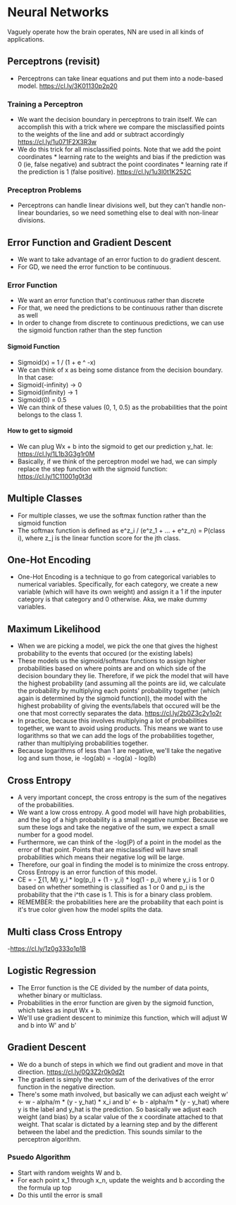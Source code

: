 # Neural Networks
Vaguely operate how the brain operates, NN are used in all kinds of applications.
 
## Perceptrons (revisit)
- Perceptrons can take linear equations and put them into a node-based model. https://cl.ly/3K01130p2p20

### Training a Perceptron
- We want the decision boundary in perceptrons to train itself. We can accomplish this with a trick where we compare the misclassified points to the weights of the line and add or subtract accordingly https://cl.ly/1u071F2X3R3w
- We do this trick for all misclassified points. Note that we add the point coordinates * learning rate to the weights and bias if the prediction was 0 (ie, false negative) and subtract the point coordinates * learning rate if the prediction is 1 (false positive). https://cl.ly/1u3l0t1K252C

### Preceptron Problems
- Perceptrons can handle linear divisions well, but they can't handle non-linear boundaries, so we need something else to deal with non-linear divisions.

## Error Function and Gradient Descent
- We want to take advantage of an error fuction to do gradient descent.
- For GD, we need the error function to be continuous.

### Error Function
- We want an error function that's continuous rather than discrete
- For that, we need the predictions to be continuous rather than discrete as well
- In order to change from discrete to continuous predictions, we can use the sigmoid function rather than the step function

#### Sigmoid Function
- Sigmoid(x) = 1 / (1 + e ^ -x)
- We can think of x as being some distance from the decision boundary. In that case:
- Sigmoid(-infinity) -> 0
- Sigmoid(infinity) -> 1
- Sigmoid(0) = 0.5
- We can think of these values (0, 1, 0.5) as the probabilities that the point belongs to the class 1.

#### How to get to sigmoid
- We can plug Wx + b into the sigmoid to get our prediction y_hat. Ie: https://cl.ly/1L1b3G3g1r0M
- Basically, if we think of the perceptron model we had, we can simply replace the step function with the sigmoid function: https://cl.ly/1C11001g0t3d

## Multiple Classes
- For multiple classes, we use the softmax function rather than the sigmoid function
- The softmax function is defined as e^z_i / (e^z_1 + ... + e^z_n) = P(class i), where z_j is the linear function score for the jth class.

## One-Hot Encoding
- One-Hot Encoding is a technique to go from categorical variables to numerical variables. Specifically, for each category, we create a new variable (which will have its own weight) and assign it a 1 if the inputer category is that category and 0 otherwise. Aka, we make dummy variables.

## Maximum Likelihood
- When we are picking a model, we pick the one that gives the highest probability to the events that occured (or the existing labels)
- These models us the sigmoid/softmax functions to assign higher probabilities based on where points are and on which side of the decision boundary they lie. Therefore, if we pick the model that will have the highest probability (and assuming all the points are iid, we calculate the probability by multiplying each points' probability together (which again is determined by the sigmoid function)), the model with the highest probability of giving the events/labels that occured will be the one that most correctly separates the data. https://cl.ly/2b0Z3c2y1o2r
- In practice, because this involves multiplying a lot of probabilities together, we want to avoid using products. This means we want to use logarithms so that we can add the logs of the probabilities together, rather than multiplying probabilities together. 
- Because logarithms of less than 1 are negative, we'll take the negative log and sum those, ie -log(ab) = -log(a) - log(b)

## Cross Entropy
- A very important concept, the cross entropy is the sum of the negatives of the probabilities.
- We want a low cross entropy. A good model will have high probabilities, and the log of a high probability is a small negative number. Because we sum these logs and take the negative of the sum, we expect a small number for a good model.
- Furthermore, we can think of the -log(P) of a point in the model as the error of that point. Points that are misclassified will have small probabilities which means their negative log will be large.
- Therefore, our goal in finding the model is to minimize the cross entropy. Cross Entropy is an error function of this model.
- CE = - ∑(1, M) y_i * log(p_i) + (1 - y_i) * log(1 - p_i) where y_i is 1 or 0 based on whether something is classified as 1 or 0 and p_i is the probability that the i^th case is 1. This is for a binary class problem.
- REMEMBER: the probabilities here are the probability that each point is it's true color given how the model splits the data.

## Multi class Cross Entropy
-https://cl.ly/1z0g333o1p1B

## Logistic Regression
- The Error function is the CE divided by the number of data points, whether binary or multiclass.
- Probabilities in the error function are given by the sigmoid function, which takes as input Wx + b.
- We'll use gradient descent to minimize this function, which will adjust W and b into W' and b' 

## Gradient Descent
- We do a bunch of steps in which we find out gradient and move in that direction. https://cl.ly/0Q3Z2r0k0d2t
- The gradient is simply the vector sum of the derivatives of the error function in the negative direction.
- There's some math involved, but basically we can adjust each weight w' <- w - alpha/m * (y - y_hat) * x_i and b' <- b - alpha/m * (y - y_hat) where y is the label and y_hat is the prediction. So basically we adjust each weight (and bias) by a scalar value of the x coordinate attached to that weight. That scalar is dictated by a learning step and by the different between the label and the prediction. This sounds similar to the perceptron algorithm.

### Psuedo Algorithm
- Start with random weights W and b.
- For each point x_1 through x_n, update the weights and b according the the formula up top
- Do this until the error is small
